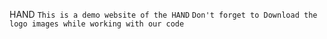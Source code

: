 HAND
``` This is a demo website of the HAND ```
``` Don't forget to Download the logo images while working with our code ```
